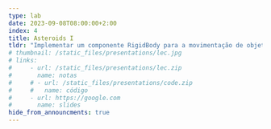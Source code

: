 ```yaml
---
type: lab
date: 2023-09-08T08:00:00+2:00
index: 4
title: Asteroids I
tldr: "Implementar um componente RigidBody para a movimentação de objetos rígidos."
# thumbnail: /static_files/presentations/lec.jpg
# links: 
#     - url: /static_files/presentations/lec.zip
#       name: notas
#     # - url: /static_files/presentations/code.zip
#     #   name: código
#     - url: https://google.com
#       name: slides
hide_from_announcments: true
---
```

<!-- **Leituras Sugeridas:**
- [Leitura 1](http://example.com)
- [Leitura 2](http://example.com) -->
